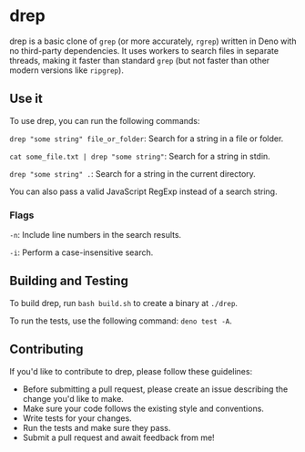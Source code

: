 # drep

drep is a basic clone of `grep` (or more accurately, `rgrep`) written in Deno with no third-party dependencies. It uses workers to search files in separate threads, making it faster than standard `grep` (but not faster than other modern versions like `ripgrep`).

## Use it

To use drep, you can run the following commands:

`drep "some string" file_or_folder`: Search for a string in a file or folder.

`cat some_file.txt | drep "some string"`: Search for a string in stdin.

`drep "some string" .`: Search for a string in the current directory.

You can also pass a valid JavaScript RegExp instead of a search string.

### Flags

`-n`: Include line numbers in the search results.

`-i`: Perform a case-insensitive search.

## Building and Testing

To build drep, run `bash build.sh` to create a binary at `./drep`.

To run the tests, use the following command: `deno test -A`.

## Contributing

If you'd like to contribute to drep, please follow these guidelines:

- Before submitting a pull request, please create an issue describing the change you'd like to make.
- Make sure your code follows the existing style and conventions.
- Write tests for your changes.
- Run the tests and make sure they pass.
- Submit a pull request and await feedback from me!
